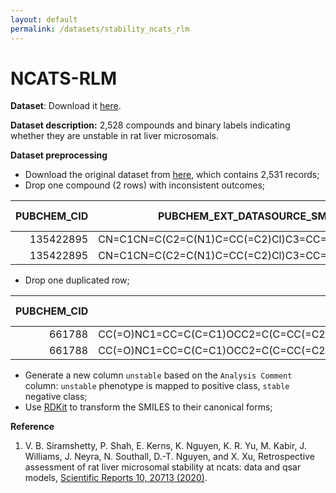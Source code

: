 ```yaml
---
layout: default
permalink: /datasets/stability_ncats_rlm
---
```


<script id="MathJax-script" async src="https://cdn.jsdelivr.net/npm/mathjax@3/es5/tex-mml-chtml.js"></script>


# NCATS-RLM

**Dataset**: Download it [here](/ADMET/datasets/stability_NCATS_RLM.csv). 

**Dataset description:** 2,528 compounds and binary labels indicating whether they are unstable in rat liver microsomals. 

**Dataset preprocessing**

- Download the original dataset from [here](https://pubchem.ncbi.nlm.nih.gov/bioassay/1508591#section=Data-Table), which contains 2,531 records; 
- Drop one compound (2 rows) with inconsistent outcomes;

| PUBCHEM_CID |           PUBCHEM_EXT_DATASOURCE_SMILES | PUBCHEM_ACTIVITY_OUTCOME | Phenotype | Analysis Comment |
|------------:|----------------------------------------:|-------------------------:|----------:|-----------------:|
| 135422895   | CN=C1CN=C(C2=C(N1)C=CC(=C2)Cl)C3=CC=CN3 | Active                   | stable    | class = 0        |
| 135422895   | CN=C1CN=C(C2=C(N1)C=CC(=C2)Cl)C3=CC=CN3 | Inactive                 | unstable  | class = 1        |

- Drop one duplicated row;

| PUBCHEM_CID |                                          PUBCHEM_EXT_DATASOURCE_SMILES | PUBCHEM_ACTIVITY_OUTCOME | Phenotype | Analysis Comment |
|------------:|-----------------------------------------------------------------------:|-------------------------:|----------:|------------------|
| 661788      | CC(=O)NC1=CC=C(C=C1)OCC2=C(C=CC(=C2)C3NC4=CC=CC=C4C(=O)N3CC5=CC=CO5)OC | Inactive                 | unstable  | class = 1        |
| 661788      | CC(=O)NC1=CC=C(C=C1)OCC2=C(C=CC(=C2)C3NC4=CC=CC=C4C(=O)N3CC5=CC=CO5)OC | Inactive                 | unstable  | class = 1        |

- Generate a new column `unstable` based on the `Analysis Comment` column: `unstable` phenotype is mapped to positive class, `stable` negative class;
- Use [RDKit](https://www.rdkit.org) to transform the SMILES to their canonical forms;


**Reference**

1. V. B. Siramshetty, P. Shah, E. Kerns, K. Nguyen, K. R. Yu, M. Kabir, J. Williams, J. Neyra, N. Southall, D.-T. Nguyen, and X. Xu, Retrospective assessment of rat liver microsomal stability at ncats: data and qsar models, [Scientific Reports 10, 20713 (2020)](https://doi.org/10.1038/s41598-020-77327-0).
